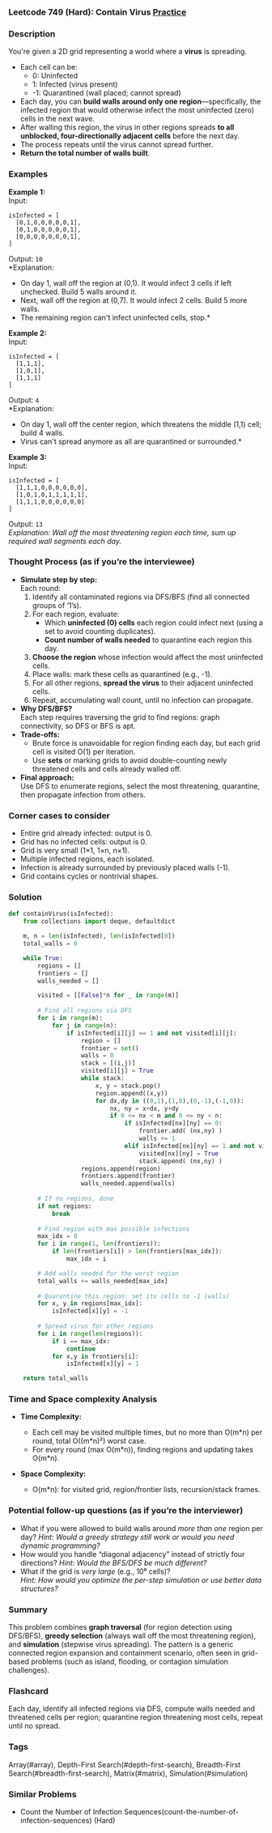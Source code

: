 ### Leetcode 749 (Hard): Contain Virus [Practice](https://leetcode.com/problems/contain-virus)

### Description  
You're given a 2D grid representing a world where a **virus** is spreading.  
- Each cell can be:
  - 0: Uninfected
  - 1: Infected (virus present)
  - -1: Quarantined (wall placed; cannot spread)
- Each day, you can **build walls around only one region**—specifically, the infected region that would otherwise infect the most uninfected (zero) cells in the next wave.
- After walling this region, the virus in other regions spreads **to all unblocked, four-directionally adjacent cells** before the next day.
- The process repeats until the virus cannot spread further.
- **Return the total number of walls built**.

### Examples  

**Example 1:**  
Input:  
```
isInfected = [
  [0,1,0,0,0,0,0,1],
  [0,1,0,0,0,0,0,1],
  [0,0,0,0,0,0,0,1],
]
```
Output: `10`  
*Explanation:  
- On day 1, wall off the region at (0,1). It would infect 3 cells if left unchecked. Build 5 walls around it.
- Next, wall off the region at (0,7). It would infect 2 cells. Build 5 more walls.
- The remaining region can't infect uninfected cells, stop.*

**Example 2:**  
Input:  
```
isInfected = [
  [1,1,1],
  [1,0,1],
  [1,1,1]
]
```
Output: `4`  
*Explanation:  
- On day 1, wall off the center region, which threatens the middle (1,1) cell; build 4 walls.
- Virus can't spread anymore as all are quarantined or surrounded.*

**Example 3:**  
Input:  
```
isInfected = [
  [1,1,1,0,0,0,0,0,0],
  [1,0,1,0,1,1,1,1,1],
  [1,1,1,0,0,0,0,0,0]
]
```
Output: `13`  
*Explanation: Wall off the most threatening region each time, sum up required wall segments each day.*


### Thought Process (as if you’re the interviewee)  

- **Simulate step by step:**  
  Each round:  
  1. Identify all contaminated regions via DFS/BFS (find all connected groups of ‘1’s).
  2. For each region, evaluate:
     - Which **uninfected (0) cells** each region could infect next (using a set to avoid counting duplicates).
     - **Count number of walls needed** to quarantine each region this day.
  3. **Choose the region** whose infection would affect the most uninfected cells.
  4. Place walls: mark these cells as quarantined (e.g., -1).
  5. For all other regions, **spread the virus** to their adjacent uninfected cells.
  6. Repeat, accumulating wall count, until no infection can propagate.
- **Why DFS/BFS?**  
  Each step requires traversing the grid to find regions: graph connectivity, so DFS or BFS is apt.
- **Trade-offs:**  
  - Brute force is unavoidable for region finding each day, but each grid cell is visited O(1) per iteration.
  - Use **sets** or marking grids to avoid double-counting newly threatened cells and cells already walled off.
- **Final approach:**  
  Use DFS to enumerate regions, select the most threatening, quarantine, then propagate infection from others.

### Corner cases to consider  
- Entire grid already infected: output is 0.
- Grid has no infected cells: output is 0.
- Grid is very small (1×1, 1×n, n×1).
- Multiple infected regions, each isolated.
- Infection is already surrounded by previously placed walls (-1).
- Grid contains cycles or nontrivial shapes.

### Solution

```python
def containVirus(isInfected):
    from collections import deque, defaultdict

    m, n = len(isInfected), len(isInfected[0])
    total_walls = 0

    while True:
        regions = []
        frontiers = []
        walls_needed = []

        visited = [[False]*n for _ in range(m)]
        
        # Find all regions via DFS
        for i in range(m):
            for j in range(n):
                if isInfected[i][j] == 1 and not visited[i][j]:
                    region = []
                    frontier = set()
                    walls = 0
                    stack = [(i,j)]
                    visited[i][j] = True
                    while stack:
                        x, y = stack.pop()
                        region.append((x,y))
                        for dx,dy in ((0,1),(1,0),(0,-1),(-1,0)):
                            nx, ny = x+dx, y+dy
                            if 0 <= nx < m and 0 <= ny < n:
                                if isInfected[nx][ny] == 0:
                                    frontier.add( (nx,ny) )
                                    walls += 1
                                elif isInfected[nx][ny] == 1 and not visited[nx][ny]:
                                    visited[nx][ny] = True
                                    stack.append( (nx,ny) )
                    regions.append(region)
                    frontiers.append(frontier)
                    walls_needed.append(walls)
        
        # If no regions, done
        if not regions:
            break
        
        # Find region with max possible infections
        max_idx = 0
        for i in range(1, len(frontiers)):
            if len(frontiers[i]) > len(frontiers[max_idx]):
                max_idx = i

        # Add walls needed for the worst region
        total_walls += walls_needed[max_idx]
        
        # Quarantine this region: set its cells to -1 (walls)
        for x, y in regions[max_idx]:
            isInfected[x][y] = -1
        
        # Spread virus for other regions
        for i in range(len(regions)):
            if i == max_idx:
                continue
            for x,y in frontiers[i]:
                isInfected[x][y] = 1

    return total_walls
```

### Time and Space complexity Analysis  

- **Time Complexity:**  
  - Each cell may be visited multiple times, but no more than O(m\*n) per round, total O((m\*n)²) worst case.
  - For every round (max O(m\*n)), finding regions and updating takes O(m\*n).

- **Space Complexity:**  
  - O(m\*n): for visited grid, region/frontier lists, recursion/stack frames.

### Potential follow-up questions (as if you’re the interviewer)  

- What if you were allowed to build walls around *more than one* region per day?
  *Hint: Would a greedy strategy still work or would you need dynamic programming?*
- How would you handle “diagonal adjacency” instead of strictly four directions?
  *Hint: Would the BFS/DFS be much different?*
- What if the grid is *very large* (e.g., 10⁶ cells)?  
  *Hint: How would you optimize the per-step simulation or use better data structures?*

### Summary
This problem combines **graph traversal** (for region detection using DFS/BFS), **greedy selection** (always wall off the most threatening region), and **simulation** (stepwise virus spreading). The pattern is a generic connected region expansion and containment scenario, often seen in grid-based problems (such as island, flooding, or contagion simulation challenges).


### Flashcard
Each day, identify all infected regions via DFS, compute walls needed and threatened cells per region; quarantine region threatening most cells, repeat until no spread.

### Tags
Array(#array), Depth-First Search(#depth-first-search), Breadth-First Search(#breadth-first-search), Matrix(#matrix), Simulation(#simulation)

### Similar Problems
- Count the Number of Infection Sequences(count-the-number-of-infection-sequences) (Hard)